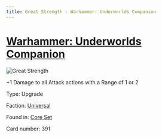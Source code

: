 ```yaml
---
title: Great Strength - Warhammer: Underworlds Companion
---
```


# [Warhammer: Underworlds Companion](https://guidokessels.github.io/wh-underworlds)

  

![Great Strength](https://warhammerunderworlds.com/wp-content/uploads/sites/6/2017/12/391_ENG-Great-Strength.png)

+1 Damage to all Attack actions with a Range of 1 or 2

Type: Upgrade

Faction: [Universal](https://guidokessels.github.io/wh-underworlds/factions/universal)

Found in: [Core Set](https://guidokessels.github.io/wh-underworlds/locations/core-set)

Card number: 391
